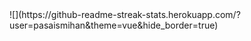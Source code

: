 <style>
  .center{
    ;
    align-items:center;
  }
  .center div{
    display:flex;
  }
</style>

<div style="display:flex,align-items:center">
  <div>
![](https://github-readme-streak-stats.herokuapp.com/?user=pasaismihan&theme=vue&hide_border=true)<br/>

  </div>
</div>
